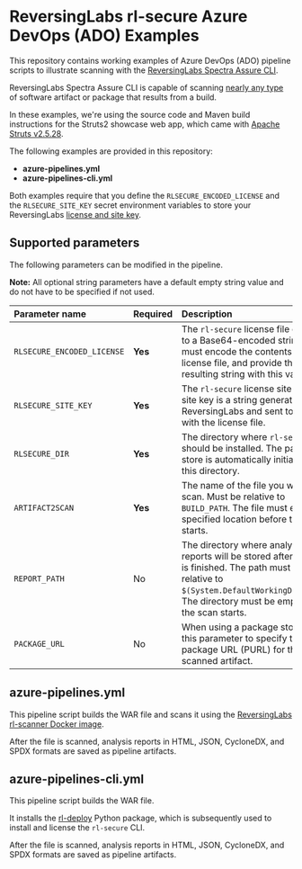 # ReversingLabs rl-secure Azure DevOps (ADO) Examples

This repository contains working examples of Azure DevOps (ADO) pipeline scripts to illustrate scanning with the
[ReversingLabs Spectra Assure CLI](https://docs.secure.software/cli/).

ReversingLabs Spectra Assure CLI is capable of scanning
[nearly any type](https://docs.secure.software/concepts/language-coverage)
of software artifact or package that results from a build.

In these examples, we're using the source code and Maven build instructions for the Struts2 showcase web app,
which came with [Apache Struts v2.5.28](https://archive.apache.org/dist/struts/2.5.28/).

The following examples are provided in this repository:

- **azure-pipelines.yml**
- **azure-pipelines-cli.yml**

Both examples require that you define the `RLSECURE_ENCODED_LICENSE` and the `RLSECURE_SITE_KEY` secret environment variables
to store your ReversingLabs
[license and site key](https://docs.secure.software/cli/deployment/rl-deploy-quick-start#prepare-the-license-and-site-key).

## Supported parameters

The following parameters can be modified in the pipeline.

**Note:** All optional string parameters have a default empty string value and do not have to be specified if not used.

| Parameter name | Required | Description | Type |
| :--------- | :------ | :------ | :------ |
| `RLSECURE_ENCODED_LICENSE` | **Yes** | The `rl-secure` license file converted to a Base64-encoded string. Users must encode the contents of the license file, and provide the resulting string with this variable. | string |
| `RLSECURE_SITE_KEY` | **Yes** | The `rl-secure` license site key. The site key is a string generated by ReversingLabs and sent to users with the license file. | string |
| `RLSECURE_DIR` | **Yes** | The directory where `rl-secure` should be installed. The package store is automatically initialized in this directory. | string | 
| `ARTIFACT2SCAN` | **Yes** | The name of the file you want to scan. Must be relative to `BUILD_PATH`. The file must exist in the specified location before the scan starts. | string |
| `REPORT_PATH` | No | The directory where analysis reports will be stored after the scan is finished. The path must be relative to `$(System.DefaultWorkingDirectory)`. The directory must be empty before the scan starts. | string |
| `PACKAGE_URL` | No | When using a package store, use this parameter to specify the package URL (PURL) for the scanned artifact. | string |


## azure-pipelines.yml

This pipeline script builds the WAR file and scans it using the
[ReversingLabs rl-scanner Docker image](https://hub.docker.com/r/reversinglabs/rl-scanner).

After the file is scanned, analysis reports in HTML, JSON, CycloneDX, and SPDX formats are saved as pipeline artifacts.


## azure-pipelines-cli.yml

This pipeline script builds the WAR file.

It installs the [rl-deploy](https://pypi.org/project/rl-deploy/) Python package,
which is subsequently used to install and license the `rl-secure` CLI.

After the file is scanned, analysis reports in HTML, JSON, CycloneDX, and SPDX formats are saved as pipeline artifacts.
